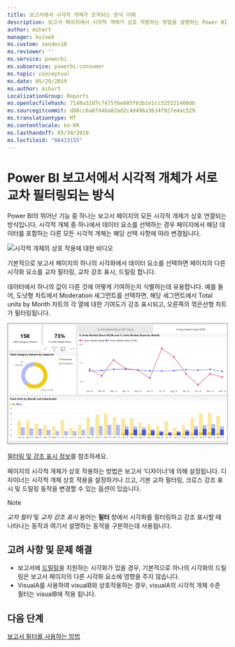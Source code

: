 ```yaml
---
title: 보고서에서 시각적 개체가 조작되는 방식 이해
description: 보고서 페이지에서 시각적 개체가 상호 작용하는 방법을 설명하는 Power BI 최종 사용자를 위한 설명서입니다.
author: mihart
manager: kvivek
ms.custom: seodec18
ms.reviewer: ''
ms.service: powerbi
ms.subservice: powerbi-consumer
ms.topic: conceptual
ms.date: 05/29/2019
ms.author: mihart
LocalizationGroup: Reports
ms.openlocfilehash: 7148a52d7c7475fbe685f83b1e1cc325521460db
ms.sourcegitcommit: d88cc6a87d4ba82ad2c4d496a3634f927e4ac529
ms.translationtype: MT
ms.contentlocale: ko-KR
ms.lasthandoff: 05/30/2019
ms.locfileid: "66413155"
---
```

# <a name="how-visuals-cross-filter-each-other-in-a-power-bi-report"></a>Power BI 보고서에서 시각적 개체가 서로 교차 필터링되는 방식
Power BI의 뛰어난 기능 중 하나는 보고서 페이지의 모든 시각적 개체가 상호 연결되는 방식입니다. 시각적 개체 중 하나에서 데이터 요소를 선택하는 경우 페이지에서 해당 데이터를 포함하는 다른 모든 시각적 개체는 해당 선택 사항에 따라 변경됩니다. 

![시각적 개체의 상호 작용에 대한 비디오](media/end-user-interactions/interactions.gif)

기본적으로 보고서 페이지의 하나의 시각화에서 데이터 요소를 선택하면 페이지의 다른 시각화 요소를 교차 필터링, 교차 강조 표시, 드릴링 합니다. 

데이터에서 하나의 값이 다른 것에 어떻게 기여하는지 식별하는데 유용합니다. 예를 들어, 도넛형 차트에서 Moderation 세그먼트를 선택하면, 해당 세그먼트에서 Total units by Month 차트의 각 열에 대한 기여도가 강조 표시되고, 오른쪽의 꺾은선형 차트가 필터링됩니다.

![시각적 개체 상호 작용의 이미지](media/end-user-interactions/power-bi-interactions.png)

[필터링 및 강조 표시 정보](../power-bi-reports-filters-and-highlighting.md)를 참조하세요. 

페이지의 시각적 개체가 상호 작용하는 방법은 보고서 ‘디자이너’에 의해 설정됩니다.  디자이너는 시각적 개체 상호 작용을 설정하거나 끄고, 기본 교차 필터링, 크로스 강조 표시 및 드릴링 동작을 변경할 수 있는 옵션이 있습니다. 
  
> [!NOTE]
> *교차 필터* 및 *교차 강조 표시* 용어는 **필터** 창에서 시각화를 필터링하고 강조 표시할 때 나타나는 동작과 여기서 설명하는 동작을 구분하는데 사용됩니다.

## <a name="considerations-and-troubleshooting"></a>고려 사항 및 문제 해결
- 보고서에 [드릴링](../power-bi-visualization-drill-down.md)을 지원하는 시각화가 있을 경우, 기본적으로 하나의 시각화의 드릴링은 보고서 페이지의 다른 시각화 요소에 영향을 주지 않습니다.     
- VisualA를 사용하여 visualB와 상호작용하는 경우, visualA의 시각적 개체 수준 필터는 visualB에 적용 됩니다.

## <a name="next-steps"></a>다음 단계
[보고서 필터를 사용하는 방법](../power-bi-how-to-report-filter.md)
